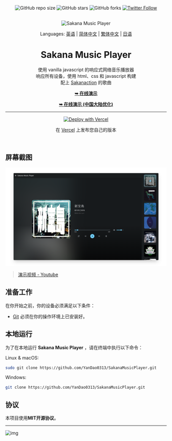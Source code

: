 <div align="center">
  
  ![GitHub repo size](https://img.shields.io/github/repo-size/YanDao0313/SakanaMusicPlayer)
  ![GitHub stars](https://img.shields.io/github/stars/YanDao0313/SakanaMusicPlayer)
  ![GitHub forks](https://img.shields.io/github/forks/YanDao0313/SakanaMusicPlayer?style=social)
  [![Twitter Follow](https://img.shields.io/twitter/follow/yandao0313?style=social)](https://twitter.com/intent/follow?screen_name=yandao0313)

  <br />
  <img src="https://xingqiu-tuchuang-1256524210.cos.ap-shanghai.myqcloud.com/5115/SMP.png" alt="Sakana Music Player">
  <br />

  Languages: [英语](./README.md) | [简体中文](./README-zh_hans.md) | [繁体中文](./README-zh_hant.md) | [日语](./README-ja.md)

  <h1 align="center">Sakana Music Player</h2>
  
  使用 vanilla javascript 的响应式网络音乐播放器<br />响应所有设备，使用 html、css 和 javascript 构建<br />配上 [Sakanaction](https://sakanaction.jp/) 的歌曲

  <a href="https://sakana-music-player.vercel.app/"><strong>➥ 在线演示</strong></a>
  
  <a href="https://smp.rth.app/"><strong>➥ 在线演示 (中国大陆优化)</strong></a>
  
  ----------
  
  [![Deploy with Vercel](https://vercel.com/button)](https://vercel.com/new/clone?repository-url=https%3A%2F%2Fgithub.com%2FYanDao0313%2FSakanaMusicPlayer&project-name=SakanaMusicPlayer&repository-name=SakanaMusicPlayer&demo-title=Sakana%20Music%20Player&demo-description=A%20fully%20responsive%20web%20music%20player%20using%20vanilla%20javascript.%20&demo-url=https%3A%2F%2Fsakana-music-player.vercel.app%2F&demo-image=https%3A%2F%2Fxingqiu-tuchuang-1256524210.cos.ap-shanghai.myqcloud.com%2F5115%2F20221128221852.png)
  
  在 [Vercel](https://vercel.com/new/clone?repository-url=https%3A%2F%2Fgithub.com%2FYanDao0313%2FSakanaMusicPlayer&project-name=SakanaMusicPlayer&repository-name=SakanaMusicPlayer&demo-title=Sakana%20Music%20Player&demo-description=A%20fully%20responsive%20web%20music%20player%20using%20vanilla%20javascript.%20&demo-url=https%3A%2F%2Fsakana-music-player.vercel.app%2F&demo-image=https%3A%2F%2Fxingqiu-tuchuang-1256524210.cos.ap-shanghai.myqcloud.com%2F5115%2F20221128221852.png) 上发布您自己的版本

</div>

<br />

## 屏幕截图

![Sakana Music Player Desktop Demo](./profile_img/screely-1669785889819.png "Desktop Demo")

> [演示视频 - Youtube](https://youtu.be/izUETrfEoMs)

## 准备工作

在你开始之前，你的设备必须满足以下条件：

* [Git](https://git-scm.com/downloads "Download Git") 必须在你的操作环境上已安装好。

## 本地运行

为了在本地运行 **Sakana Music Player** ，请在终端中执行以下命令：

Linux & macOS:

```bash
sudo git clone https://github.com/YanDao0313/SakanaMusicPlayer.git
```

Windows:

```bash
git clone https://github.com/YanDao0313/SakanaMusicPlayer.git
```

## 协议

本项目使用**MIT开源协议**。

----------

![img](https://xingqiu-tuchuang-1256524210.cos.ap-shanghai.myqcloud.com/5115/main_SakanaMusicPlayer.jpeg)